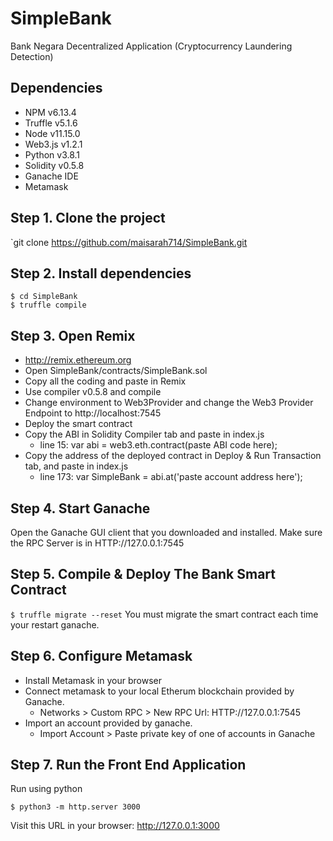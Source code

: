 # SimpleBank
Bank Negara Decentralized Application (Cryptocurrency Laundering Detection)

## Dependencies
- NPM v6.13.4
- Truffle v5.1.6
- Node v11.15.0
- Web3.js v1.2.1
- Python v3.8.1
- Solidity v0.5.8
- Ganache IDE
- Metamask


## Step 1. Clone the project
`git clone https://github.com/maisarah714/SimpleBank.git

## Step 2. Install dependencies
```
$ cd SimpleBank
$ truffle compile
```
## Step 3. Open Remix
- http://remix.ethereum.org
- Open SimpleBank/contracts/SimpleBank.sol
- Copy all the coding and paste in Remix
- Use compiler v0.5.8 and compile
- Change environment to Web3Provider and change the Web3 Provider Endpoint to http://localhost:7545
- Deploy the smart contract
- Copy the ABI in Solidity Compiler tab and paste in index.js
  - line 15: var abi = web3.eth.contract(paste ABI code here);
- Copy the address of the deployed contract in Deploy & Run Transaction tab, and paste in index.js
  - line 173: var SimpleBank = abi.at('paste account address here');

## Step 4. Start Ganache
Open the Ganache GUI client that you downloaded and installed. Make sure the RPC Server is in HTTP://127.0.0.1:7545

## Step 5. Compile & Deploy The Bank Smart Contract
`$ truffle migrate --reset`
You must migrate the smart contract each time your restart ganache.

## Step 6. Configure Metamask
- Install Metamask in your browser
- Connect metamask to your local Etherum blockchain provided by Ganache.
    - Networks > Custom RPC > New RPC Url: HTTP://127.0.0.1:7545
- Import an account provided by ganache.
    - Import Account > Paste private key of one of accounts in Ganache

## Step 7. Run the Front End Application
Run using python

`$ python3 -m http.server 3000`

Visit this URL in your browser: http://127.0.0.1:3000
